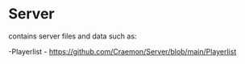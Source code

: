 # Server
contains server files and data such as:

-Playerlist - https://github.com/Craemon/Server/blob/main/Playerlist
